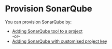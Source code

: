 # Provision SonarQube


You can provision SonarQube by:
- [Adding SonarQube tool to a project](https://docs.developer.tech.gov.sg/docs/ship-hats-portal/#/manage-tools)  
  -or-
- [Adding SonarQube with customised project key](https://docs.developer.tech.gov.sg/docs/ship-hats-portal/#/manage-tools?id=create-project-tool-with-customised-project-key)